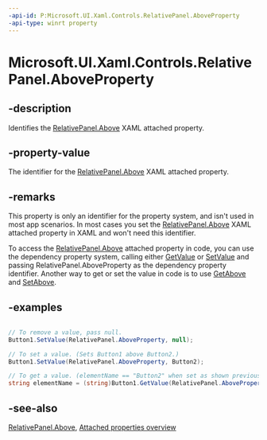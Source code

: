 ```yaml
---
-api-id: P:Microsoft.UI.Xaml.Controls.RelativePanel.AboveProperty
-api-type: winrt property
---
```


<!-- Property syntax
public Windows.UI.Xaml.DependencyProperty AboveProperty { get; }
-->

# Microsoft.UI.Xaml.Controls.RelativePanel.AboveProperty

## -description
Identifies the [RelativePanel.Above](relativepanel_above.md) XAML attached property.

## -property-value
The identifier for the [RelativePanel.Above](relativepanel_above.md) XAML attached property.

## -remarks
This property is only an identifier for the property system, and isn't used in most app scenarios. In most cases you set the [RelativePanel.Above](relativepanel_above.md) XAML attached property in XAML and won't need this identifier.

To access the [RelativePanel.Above](relativepanel_above.md) attached property in code, you can use the dependency property system, calling either [GetValue](/uwp/api/windows.ui.xaml.dependencyobject.getvalue(windows.ui.xaml.dependencyproperty)) or [SetValue](/uwp/api/windows.ui.xaml.dependencyobject.setvalue(windows.ui.xaml.dependencyproperty,system.object)) and passing RelativePanel.AboveProperty as the dependency property identifier. Another way to get or set the value in code is to use [GetAbove](relativepanel_getabove_215982182.md) and [SetAbove](relativepanel_setabove_1227504112.md).

## -examples
```csharp

// To remove a value, pass null.
Button1.SetValue(RelativePanel.AboveProperty, null);

// To set a value. (Sets Button1 above Button2.)
Button1.SetValue(RelativePanel.AboveProperty, Button2); 

// To get a value. (elementName == "Button2" when set as shown previously.)
string elementName = (string)Button1.GetValue(RelativePanel.AboveProperty);
```



## -see-also

[RelativePanel.Above](relativepanel_above.md), [Attached properties overview](/windows/uwp/xaml-platform/attached-properties-overview)
